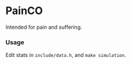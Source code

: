 
# PainCO

Intended for pain and suffering.

### Usage
Edit stats in `include/data.h`, and `make simulation`.

<!-- vim: set sts=4 sw=4 ts=4 expandtab-->


